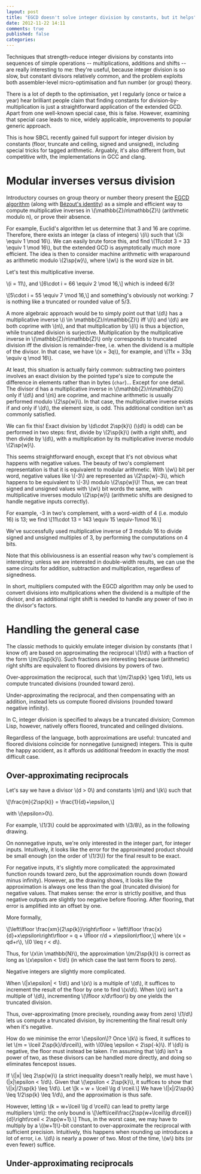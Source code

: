 ```yaml
---
layout: post
title: "EGCD doesn't solve integer division by constants, but it helps"
date: 2012-11-22 14:11
comments: true
published: false
categories: 
---
```


Techniques that strength-reduce integer divisions by constants into
sequences of simple operations -- multiplications, additions and
shifts -- are really interesting to me: they're useful, because
integer division is so slow, but constant divisors relatively common,
and the problem exploits both assembler-level micro-optimisation and
fun number (or group) theory.

There is a lot of depth to the optimisation, yet I regularly (once or
twice a year) hear brilliant people claim that finding constants for
division-by-multiplication is just a straightforward application of
the extended GCD.  Apart from one well-known special case, this is
false.  However, examining that special case leads to nice, widely
applicable, improvements to popular generic approach.

This is how SBCL recently gained full support for integer division by
constants (floor, truncate and ceiling, signed and unsigned),
including special tricks for tagged arithmetic.  Arguably, it's also
different from, but competitive with, the implementations in GCC and
clang.

Modular inverses versus division
================================

Introductory courses on group theory or number theory present the
[EGCD algorithm](http://en.wikipedia.org/wiki/Extended_Euclidean_algorithm)
(along with [Bézout's identity](http://en.wikipedia.org/wiki/B%C3%A9zout's_identity)) as a simple and efficient way to compute multiplicative inverses in
\\(\mathbb{Z}/n\mathbb{Z}\\) (arithmetic modulo n), or prove their absence.

For example, Euclid's algorithm let us determine that 3 and 16 are
coprime. Therefore, there exists an integer (a class of integers)
\\(i\\) such that \\(3i \equiv 1 \mod 16\\).  We can easily brute force
this, and find \\(11\cdot 3 = 33 \equiv 1 \mod 16\\), but the extended GCD
is asymptotically much more efficient. The idea is then to consider
machine arithmetic with wraparound as arithmetic modulo \\(2\sp{w}\\),
where \\(w\\) is the word size in bit.

Let's test this multiplicative inverse.

\\(i = 11\\), and 
\\[6\cdot i = 66 \equiv 2 \mod 16,\\]
which is indeed 6/3!

\\[5\cdot i = 55 \equiv 7 \mod 16,\\]
and something's obviously not working: 7
is nothing like a truncated or rounded value of 5/3.

A more algebraic approach would be to simply point out that \\(d\\)
has a multiplicative inverse \\(i \in \mathbb{Z}/n\mathbb{Z}\\) iff
\\(i\\) and \\(d\\) are both coprime with \\(n\\), and that
multiplication by \\(i\\) is thus a bijection, while truncated
division is surjective. Multiplication by the multiplicative inverse
in \\(\mathbb{Z}/n\mathbb{Z}\\) only corresponds to truncated division
iff the division is remainder-free, i.e. when the dividend is a
multiple of the divisor. In that case, we have \\(x = 3q\\), for
example, and \\(11x = 33q \equiv q \mod 16\\).

At least, this situation is actually fairly common: subtracting two
pointers involves an exact division by the pointed type's size to
compute the difference in elements rather than in bytes (`char`)…
Except for one detail. The divisor d has a multiplicative inverse in
\\(\mathbb{Z}/n\mathbb{Z}\\) only if \\(d\\) and \\(n\\) are coprime,
and machine arithmetic is usually performed modulo \\(2\sp{w}\\). In
that case, the multiplicative inverse exists if and only if \\(d\\),
the element size, is odd.  This additional condition isn't as commonly
satisfied.

We can fix this! Exact division by \\(d\cdot 2\sp{k}\\) (\\(d\\) is
odd) can be performed in two steps: first, divide by \\(2\sp{k}\\)
(with a right shift), and then divide by \\(d\\), with a
multiplication by its multiplicative inverse modulo \\(2\sp{w}\\).

This seems straightforward enough, except that it's not obvious what
happens with negative values.  The beauty of two's complement
representation is that it is equivalent to modular arithmetic.  With
\\(w\\) bit per word, negative values like \\(-3\\) are represented as
\\(2\sp{w}-3\\), which happens to be equivalent to \\(-3\\) modulo
\\(2\sp{w}\\)!  Thus, we can treat signed and unsigned values with
\\(w\\) bit words the same, with multiplicative inverses modulo
\\(2\sp{w}\\) (arithmetic shifts are designed to handle negative
inputs correctly).

For example, -3 in two's complement, with a word-width of 4
(i.e. modulo 16) is 13; we find
\\[11\cdot 13 = 143 \equiv 15 \equiv-1\mod 16.\\]

We've successfully used multiplicative inverse of 3 modulo 16 to
divide signed and unsigned multiples of 3, by performing the
computations on 4 bits.

Note that this obliviousness is an essential reason why two's
complement is interesting: unless we are interested in double-width
results, we can use the same circuits for addition, subtraction and
multiplication, regardless of signedness.

In short, multipliers computed with the EGCD algorithm may only be
used to convert divisions into multiplications when the dividend is a
multiple of the divisor, and an additional right shift is needed to
handle any power of two in the divisor's factors.

Handling the general case
=========================

The classic methods to quickly emulate integer division by constants
(that I know of) are based on approximating the reciprocal \\(1/d\\)
with a fraction of the form \\(m/2\sp{k}\\).  Such fractions are
interesting because (arithmetic) right shifts are equivalent to
floored divisions by powers of two.

Over-approximation the reciprocal, such that \\(m/2\sp{k} \geq 1/d\\),
lets us compute truncated divisions (rounded toward zero).

Under-approximating the reciprocal, and then compensating with an
addition, instead lets us compute floored divisions (rounded toward
negative infinity).

In C, integer division is specified to always be a truncated division;
Common Lisp, however, natively offers floored, truncated and ceilinged
divisions.

Regardless of the language, both approximations are useful: truncated
and floored divisions coïncide for nonnegative (unsigned) integers.
This is quite the happy accident, as it affords us additional freedom
in exactly the most difficult case.

Over-approximating reciprocals
------------------------------

Let's say we have a divisor \\(d > 0\\) and constants \\(m\\) and \\(k\\)
such that

\\[\frac{m}{2\sp{k}} = \frac{1}{d}+\epsilon,\\]

with \\(\epsilon>0\\).

For example, \\(1/3\\) could be approximated with \\(3/8\\), as in the
following drawing.

On nonnegative inputs, we're only interested in the integer part, for
integer inputs.  Intuitively, it looks like the error for the
approximated product should be small enough (on the order of
\\(1/3\\)) for the final result to be exact.

For negative inputs, it's slightly more complicated: the approximated
function rounds toward zero, but the approximation rounds down (toward
minus infinity).  However, as the drawing shows, it looks like the
approximation is always one less than the goal (truncated division)
for negative values.  That makes sense: the error is strictly
positive, and thus negative outputs are slightly too negative before
flooring.  After flooring, that error is amplified into an offset by
one.

More formally,

\\[\left\lfloor \frac{xm}{2\sp{k}}\right\rfloor = \left\lfloor \frac{x}{d}+x\epsilon\right\rfloor = q + \lfloor r/d + x\epsilon\rfloor,\\]
where \\(x = qd+r\\), \\(0 \leq r < d\\).

Thus, for \\(x\in \mathbb{N}\\), the approximation \\(m/2\sp{k}\\) is
correct as long as \\(x\epsilon < 1/d\\) (in which case the last
term floors to zero).

Negative integers are slightly more complicated.

When \\(|x\epsilon| < 1/d\\) and \\(x\\) is a multiple of \\(d\\), it
suffices to increment the result of the floor by one to find
\\(x/d\\).  When \\(x\\) isn't a multiple of \\(d\\), incrementing
\\(\lfloor x/d\rfloor\\) by one yields the truncated division.

Thus, over-approximating (more precisely, rounding away from zero)
\\(1/d\\) lets us compute a truncated division, by incrementing the
final result only when it's negative.

How do we minimise the error \\(\epsilon\\)? Once \\(k\\) is fixed, it
suffices to let \\(m = \lceil 2\sp{k}/d\rceil\\), with \\(0\leq
\epsilon < 2\sp{-k}\\).  If \\(d\\) is negative, the floor must
instead be taken.  I'm assuming that \\(d\\) isn't a power of two, as
these divisors can be handled more directly, and doing so eliminates
fencepost issues.

If \\(|x| \leq 2\sp{w}\\) (a strict inequality doesn't really help), we
must have \\(|x|\epsilon < 1/d\\). Given that \\(\epsilon < 2\sp{k}\\),
it suffices to show that \\(|x|/2\sp{k} \leq 1/d\\).  Let 
\\[k = w + \lceil \lg d \rceil.\\]
We have \\(|x|/2\sp{k} \leq 1/2\sp{k} \leq 1/d\\), and the approximation
is thus safe.

However, letting \\(k = w+\lceil \lg d \rceil\\) can lead to pretty
large multipliers \\(m\\): the only bound is
\\[\left\lceil\frac{2\sp{w+\lceil\lg d\rceil}}{d}\right\rceil < 2\sp{w+1}.\\]
Thus, in the worst case, we may have to multiply by a \\((w+1)\\)-bit
constant to over-approximate the reciprocal with sufficient precision.
Intuitively, this happens when rounding up introduces a lot of error,
i.e. \\(d\\) is nearly a power of two.  Most of the time, \\(w\\) bits
(or even fewer) suffice.

Under-approximating reciprocals
-------------------------------


